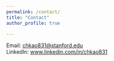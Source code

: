 ```yaml
---
permalink: /contact/
title: "Contact"
author_profile: true

---
```


Email: chkao831@stanford.edu <br>
LinkedIn: www.linkedin.com/in/chkao831

